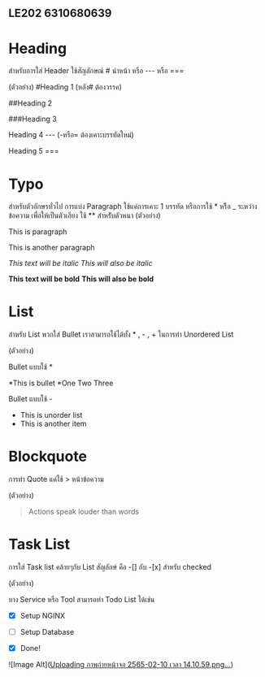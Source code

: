 ## LE202 6310680639
# Heading


สำหรับการใส่ Header ใช้สัญลักษณ์ # นำหน้า หรือ --- หรือ ===

(ตัวอย่าง)
#Heading 1   (หลัง# ต้องวรรค)


##Heading 2


###Heading 3


Heading 4 --- (-หรือ= ต้องเคาะบรรทัดใหม่)


Heading 5 ===


# Typo


สำหรับตัวอักษรทั่วไป การแบ่ง Paragraph ใช้แค่การเคาะ 1 บรรทัด หรือการใช้ * หรืิอ _ ระหว่างข้อความ
เพื่อให้เป็นตัวเอียง ใช้ ** สำหรัับตัวหนา
(ตัวอย่าง)


This is paragraph

This is another paragraph

*This text will be italic*
_This will also be italic_

**This text will be bold**
__This will also be bold__


# List

สำหรับ List พวกใส่ Bullet เราสามารถใช้ได้ทั้ง * , - , + ในการทำ Unordered List


(ตัวอย่าง)

Bullet แบบใช้ *

*This is bullet
*One Two Three

Bullet แบบใช้ -

- This is unorder list
- This is another item


# Blockquote

การทำ Quote แค่ใช้ > หน้าข้อความ

(ตัวอย่าง)

> Actions speak louder than words


# Task List

การใส่ Task list คล้ายๆกับ List สัญลักษ์ คือ -[] กับ -[x] สำหรับ checked

(ตัวอย่าง)

บาง Service หรือ Tool สามารถทำ Todo List ได้เช่น

- [x] Setup NGINX
- [ ] Setup Database
- [x] Done! 


![Image Alt]([Uploading ภาพถ่ายหน้าจอ 2565-02-10 เวลา 14.10.59.png…]())

